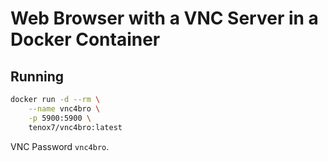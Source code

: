 # Web Browser with a VNC Server in a Docker Container

## Running

```sh
docker run -d --rm \
    --name vnc4bro \
    -p 5900:5900 \
    tenox7/vnc4bro:latest
```

VNC Password `vnc4bro`.
